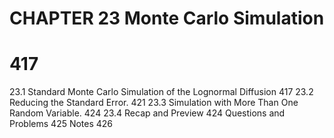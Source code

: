 # CHAPTER 23 Monte Carlo Simulation

# 417

23.1 Standard Monte Carlo Simulation of the Lognormal Diffusion 417
23.2 Reducing the Standard Error. 421
23.3 Simulation with More Than One Random Variable. 424
23.4 Recap and Preview 424
Questions and Problems 425
Notes 426
